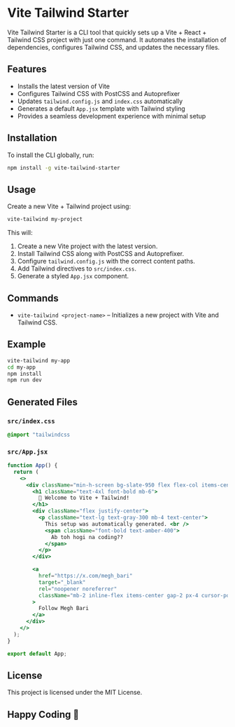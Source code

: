 # Vite Tailwind Starter

Vite Tailwind Starter is a CLI tool that quickly sets up a Vite + React + Tailwind CSS project with just one command. It automates the installation of dependencies, configures Tailwind CSS, and updates the necessary files.

## Features

- Installs the latest version of Vite
- Configures Tailwind CSS with PostCSS and Autoprefixer
- Updates `tailwind.config.js` and `index.css` automatically
- Generates a default `App.jsx` template with Tailwind styling
- Provides a seamless development experience with minimal setup

## Installation

To install the CLI globally, run:

```sh
npm install -g vite-tailwind-starter
```

## Usage

Create a new Vite + Tailwind project using:

```sh
vite-tailwind my-project
```

This will:

1. Create a new Vite project with the latest version.
2. Install Tailwind CSS along with PostCSS and Autoprefixer.
3. Configure `tailwind.config.js` with the correct content paths.
4. Add Tailwind directives to `src/index.css`.
5. Generate a styled `App.jsx` component.

## Commands

- `vite-tailwind <project-name>` – Initializes a new project with Vite and Tailwind CSS.

## Example

```sh
vite-tailwind my-app
cd my-app
npm install
npm run dev
```

## Generated Files

### `src/index.css`

```css
@import "tailwindcss
```

### `src/App.jsx`

```jsx
function App() {
  return (
    <>
      <div className="min-h-screen bg-slate-950 flex flex-col items-center justify-center text-white p-6">
        <h1 className="text-4xl font-bold mb-6">
          🚀 Welcome to Vite + Tailwind!
        </h1>
        <div className="flex justify-center">
          <p className="text-lg text-gray-300 mb-4 text-center">
            This setup was automatically generated. <br />
            <span className="font-bold text-amber-400">
              Ab toh hogi na coding??
            </span>
          </p>
        </div>

        <a
          href="https://x.com/megh_bari"
          target="_blank"
          rel="noopener noreferrer"
          className="mb-2 inline-flex items-center gap-2 px-4 cursor-pointer py-2 rounded-md bg-gradient-to-r from-gray-800 to-gray-700 hover:from-gray-700 hover:to-gray-600 transition-all duration-300 shadow-md"
        >
          Follow Megh Bari
        </a>
      </div>
    </>
  );
}

export default App;
```

## License

This project is licensed under the MIT License.


## Happy Coding 🎈